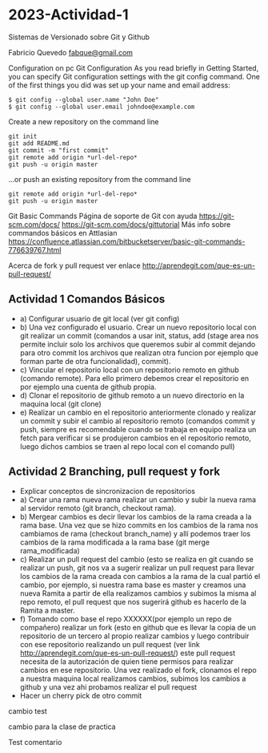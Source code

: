 # 2023-Actividad-1
Sistemas de Versionado sobre Git y Github

Fabricio Quevedo 
fabque@gmail.com


Configuration on pc Git Configuration As you read briefly in Getting Started, you can specify Git configuration settings with the git config command. One of the first things you did was set up your name and email address:

```
$ git config --global user.name "John Doe"
$ git config --global user.email johndoe@example.com
```
Create a new repository on the command line

```
git init
git add README.md
git commit -m "first commit"
git remote add origin *url-del-repo*
git push -u origin master
```
…or push an existing repository from the command line

```
git remote add origin *url-del-repo*
git push -u origin master
```
Git Basic Commands Página de soporte de Git con ayuda https://git-scm.com/docs/ https://git-scm.com/docs/gittutorial Más info sobre commandos básicos en Attlasian https://confluence.atlassian.com/bitbucketserver/basic-git-commands-776639767.html

Acerca de fork y pull request ver enlace http://aprendegit.com/que-es-un-pull-request/

## Actividad 1 Comandos Básicos 
- a) Configurar usuario de git local (ver git config)  
- b) Una vez configurado el usuario. Crear un nuevo repositorio local con git realizar un commit (comandos a usar init, status, add (stage area nos permite incluir solo los archivos que queremos subir al commit dejando para otro commit los archivos que realizan otra funcion por ejemplo que forman parte de otra funcionalidad), commit).  
- c) Vincular el repositorio local con un repositorio remoto en github (comando remote). Para ello primero debemos crear el repositorio en por ejemplo una cuenta de github propia.   
- d) Clonar el repositorio de github remoto a un nuevo directorio en la maquina local (git clone)  
- e) Realizar un cambio en el repositorio anteriormente clonado y realizar un commit y subir el cambio al repositorio remoto (comandos commit y push, siempre es recomendable cuando se trabaja en equipo realiza un fetch para verificar si se produjeron cambios en el repositorio remoto, luego dichos cambios se traen al repo local con el comando pull) 
## Actividad 2 Branching, pull request y fork 
- Explicar conceptos de sincronizacion de repositorios
- a) Crear una rama nueva rama realizar un cambio y subir la nueva rama al servidor remoto (git branch, checkout rama).  
- b) Mergear cambios es decir llevar los cambios de la rama creada a la rama base. Una vez que se hizo commits en los cambios de la rama nos cambiamos de rama (checkout branch_name) y allí podemos traer los cambios de la rama modificada a la rama base (git merge rama_modificada)   
- c) Realizar un pull request del cambio (esto se realiza en git cuando se realizar un push, git nos va a sugerir realizar un pull request para llevar los cambios de la rama creada con cambios a la rama de la cual partió el cambio, por ejemplo, si nuestra rama base es master y creamos una nueva Ramita a partir de ella realizamos cambios y subimos la misma al repo remoto, el pull request que nos sugerirá github es hacerlo de la Ramita a master.   
- f) Tomando como base el repo XXXXXX(por ejemplo un repo de compañero) realizar un fork (esto en github que es llevar la copia de un repositorio de un tercero al propio realizar cambios y luego contribuir con ese repositorio realizando un pull request (ver link http://aprendegit.com/que-es-un-pull-request/) este pull request necesita de la autorización de quien tiene permisos para realizar cambios en ese repositorio. Una vez realizado el fork, clonamos el repo a nuestra maquina local realizamos cambios, subimos los cambios a github y una vez ahi probamos realizar el pull request  
- Hacer un cherry pick de otro commit

cambio test



cambio para la clase de practica

Test comentario
